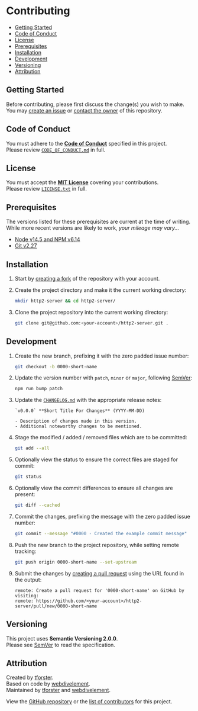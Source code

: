 # Contributing

- [Getting Started](#getting-started)
- [Code of Conduct](#code-of-conduct)
- [License](#license)
- [Prerequisites](#prerequisites)
- [Installation](#installation)
- [Development](#development)
- [Versioning](#versioning)
- [Attribution](#attribution)

## Getting Started

Before contributing, please first discuss the change(s) you wish to make.  
You may [create an issue](https://github.com/tforster/http2-server/issues/new)
or [contact the owner](https://github.com/tforster) of this repository.

## Code of Conduct

You must adhere to the [**Code of Conduct**](CODE_OF_CONDUCT.md) specified in
this project.  
Please review [`CODE_OF_CONDUCT.md`](CODE_OF_CONDUCT.md) in full.

## License

You must accept the [**MIT License**](LICENSE.txt) covering your contributions.  
Please review [`LICENSE.txt`](LICENSE.txt) in full.

## Prerequisites

The versions listed for these prerequisites are current at the time of writing.  
While more recent versions are likely to work, _your mileage may vary..._

- [Node v14.5 and NPM v6.14](https://nodejs.org/)
- [Git v2.27](https://git-scm.com/)

## Installation

1. Start by [creating a fork](https://github.com/tforster/http2-server/fork)
of the repository with your account.

2. Create the project directory and make it the current working directory:

    ```sh
    mkdir http2-server && cd http2-server/
    ```

3. Clone the project repository into the current working directory:

    ```sh
    git clone git@github.com:<your-account>/http2-server.git .
    ```

## Development

1. Create the new branch, prefixing it with the zero padded issue number:

    ```sh
    git checkout -b 0000-short-name
    ```

2. Update the version number with `patch`, `minor` or `major`, following
[SemVer](https://semver.org/):

    ```sh
    npm run bump patch
    ```

3. Update the [`CHANGELOG.md`](CHANGELOG.md) with the appropriate release notes:

    ```
    `v0.0.0` **Short Title For Changes** (YYYY-MM-DD)

    - Description of changes made in this version.
    - Additional noteworthy changes to be mentioned.
    ```

4. Stage the modified / added / removed files which are to be committed:

    ```sh
    git add --all
    ```

5. Optionally view the status to ensure the correct files are staged for commit:

    ```sh
    git status
    ```

6. Optionally view the commit differences to ensure all changes are present:

    ```sh
    git diff --cached
    ```

7. Commit the changes, prefixing the message with the zero padded issue number:

    ```sh
    git commit --message "#0000 - Created the example commit message"
    ```

8. Push the new branch to the project repository, while setting remote tracking:

    ```sh
    git push origin 0000-short-name --set-upstream
    ```

9. Submit the changes by
[creating a pull request](https://github.com/tforster/http2-server/compare)
using the URL found in the output:

    ```
    remote: Create a pull request for '0000-short-name' on GitHub by visiting:
    remote: https://github.com/<your-account>/http2-server/pull/new/0000-short-name
    ```

## Versioning

This project uses **Semantic Versioning 2.0.0**.  
Please see [SemVer](https://semver.org/) to read the specification.

## Attribution

Created by [tforster](https://github.com/tforster).  
Based on code by [webdivelement](https://github.com/webdivelement).  
Maintained by [tforster](https://github.com/tforster) and
[webdivelement](https://github.com/webdivelement).

View the
[GitHub repository](https://github.com/tforster/http2-server)
or the
[list of contributors](https://github.com/tforster/http2-server/contributors)
for this project.
